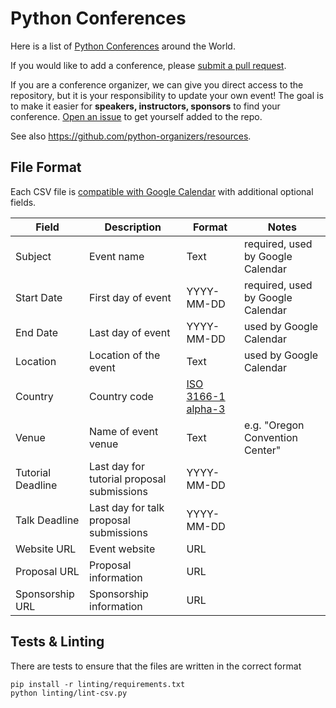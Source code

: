 # Python Conferences

Here is a list of [Python Conferences](http://www.pycon.org) around
the World.

If you would like to add a conference, please [submit a pull
request](https://github.com/python-organizers/conferences/pulls).

If you are a conference organizer, we can give you direct access to
the repository, but it is your responsibility to update your own
event! The goal is to make it easier for **speakers, instructors,
sponsors** to find your conference. [Open an issue](
https://github.com/python-organizers/conferences/issues/new?template=request-for-access-as-a-conference-organizer-.md
) to get yourself added to the repo.

See also https://github.com/python-organizers/resources.

## File Format

Each CSV file is [compatible with Google
Calendar](https://support.google.com/calendar/answer/37118?hl=en) with
additional optional fields.

| Field             | Description                                | Format                        | Notes
|-------------------|--------------------------------------------|-------------------------------|---------------
| Subject           | Event name                                 | Text                          | required, used by Google Calendar
| Start Date        | First day of event                         | YYYY-MM-DD                    | required, used by Google Calendar
| End Date          | Last day of event                          | YYYY-MM-DD                    | used by Google Calendar
| Location          | Location of the event                      | Text                          | used by Google Calendar
| Country           | Country code                               | [ISO 3166-1 alpha-3][ISO3166] |
| Venue             | Name of event venue                        | Text                          | e.g. "Oregon Convention Center"
| Tutorial Deadline | Last day for tutorial proposal submissions | YYYY-MM-DD                    |
| Talk Deadline     | Last day for talk proposal submissions     | YYYY-MM-DD                    |
| Website URL       | Event website                              | URL                           |
| Proposal URL      | Proposal information                       | URL                           |
| Sponsorship URL   | Sponsorship information                    | URL                           |


## Tests & Linting

There are tests to ensure that the files are written in the correct format

    pip install -r linting/requirements.txt
    python linting/lint-csv.py

[ISO3166]: https://en.wikipedia.org/wiki/ISO_3166-1_alpha-3
